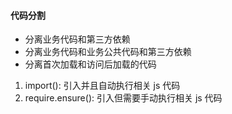 #### 代码分割

- 分离业务代码和第三方依赖
- 分离业务代码和业务公共代码和第三方依赖
- 分离首次加载和访问后加载的代码

1. import(): 引入并且自动执行相关 js 代码
2. require.ensure(): 引入但需要手动执行相关 js 代码
